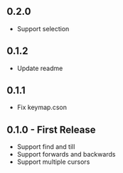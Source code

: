 ## 0.2.0
* Support selection

## 0.1.2
* Update readme

## 0.1.1
* Fix keymap.cson

## 0.1.0 - First Release
* Support find and till
* Support forwards and backwards
* Support multiple cursors
